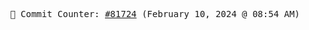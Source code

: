<p align="center">
    <samp>
        📮 Commit Counter: <a href="https://github.com/Javascript-void0/Javascript-void0/commits/main">#81724</a> (February 10, 2024 @ 08:54 AM)
    </samp>
</p>